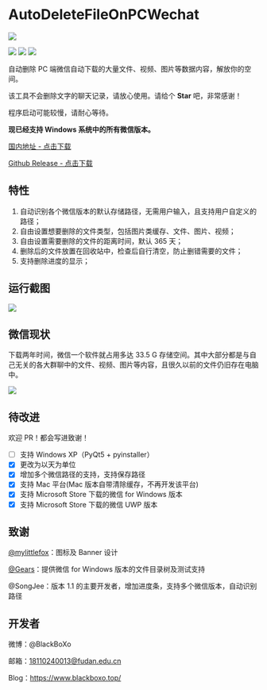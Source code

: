 # AutoDeleteFileOnPCWechat

![](https://markdown-pic-blackboxo.oss-cn-shanghai.aliyuncs.com/banner.png)

[![](https://img.shields.io/badge/platform-win64-lightgrey)](https://github.com/blackboxo/AutoDeleteFileOnPCWechat/releases) [![](https://img.shields.io/github/v/release/blackboxo/AutoDeleteFileOnPCWechat)](https://github.com/blackboxo/AutoDeleteFileOnPCWechat/releases) [![](https://img.shields.io/github/downloads/blackboxo/AutoDeleteFileOnPCWechat/total)](https://github.com/blackboxo/AutoDeleteFileOnPCWechat/releases)

自动删除 PC 端微信自动下载的大量文件、视频、图片等数据内容，解放你的空间。

该工具不会删除文字的聊天记录，请放心使用。请给个 **Star** 吧，非常感谢！

程序启动可能较慢，请耐心等待。

**现已经支持 Windows 系统中的所有微信版本。**

[国内地址 - 点击下载](
https://www.lanzous.com/i9t50ra)

[Github Release - 点击下载](
https://github.com/blackboxo/AutoDeleteFileOnPCWechat/releases/download/v1.2/AutoDeleteFileOnPCWechatV1.2.exe)



## 特性
1. 自动识别各个微信版本的默认存储路径，无需用户输入，且支持用户自定义的路径；
2. 自由设置想要删除的文件类型，包括图片类缓存、文件、图片、视频；
3. 自由设置需要删除的文件的距离时间，默认 365 天；
4. 删除后的文件放置在回收站中，检查后自行清空，防止删错需要的文件；
5. 支持删除进度的显示；

## 运行截图

![](https://markdown-pic-blackboxo.oss-cn-shanghai.aliyuncs.com/20200229191711.png)

## 微信现状

下载两年时间，微信一个软件就占用多达 33.5 G 存储空间。其中大部分都是与自己无关的各大群聊中的文件、视频、图片等内容，且很久以前的文件仍旧存在电脑中。

![](https://markdown-pic-blackboxo.oss-cn-shanghai.aliyuncs.com/20200213142805.png)

## 待改进

欢迎 PR！都会写进致谢！

- [ ] 支持 Windows XP（PyQt5 + pyinstaller）
- [x] 更改为以天为单位
- [x] 增加多个微信路径的支持，支持保存路径
- [x] 支持 Mac 平台(Mac 版本自带清除缓存，不再开发该平台)
- [x] 支持 Microsoft Store 下载的微信 for Windows 版本
- [x] 支持 Microsoft Store 下载的微信 UWP 版本

## 致谢

[@mylittlefox](https://www.mylittlefox.art)：图标及 Banner 设计

[@Gears](https://refun.eu.org)：提供微信 for Windows 版本的文件目录树及测试支持

@SongJee：版本 1.1 的主要开发者，增加进度条，支持多个微信版本，自动识别路径

## 开发者

微博：@BlackBoXo

邮箱：18110240013@fudan.edu.cn

Blog：https://www.blackboxo.top/
